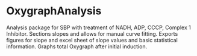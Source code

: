 # OxygraphAnalysis
Analysis package for SBP with treatment of NADH, ADP, CCCP, Complex 1 Inhibitor. Sections slopes and allows for manual curve fitting. Exports figures for slope and excel sheet of slope values and basic statistical information. Graphs total Oxygraph after initial induction.
